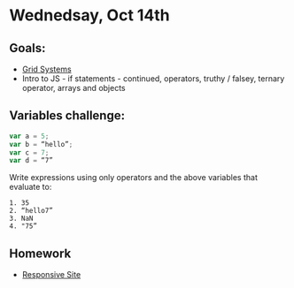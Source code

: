 # Wednedsay, Oct 14th

## Goals:
* [Grid Systems](/units/grid-systems)
* Intro to JS  - if statements - continued, operators, truthy / falsey, ternary operator, arrays and objects

## Variables challenge:

```js
var a = 5;
var b = “hello”;
var c = 7;
var d = “7”
```

Write expressions using only operators and the above variables that evaluate to:

```
1. 35
2. “hello7”
3. NaN
4. "75”
```

## Homework

* [Responsive Site](https://github.com/theironyard-frontend-nashville/assignments/tree/cohort2/week02/wed)
